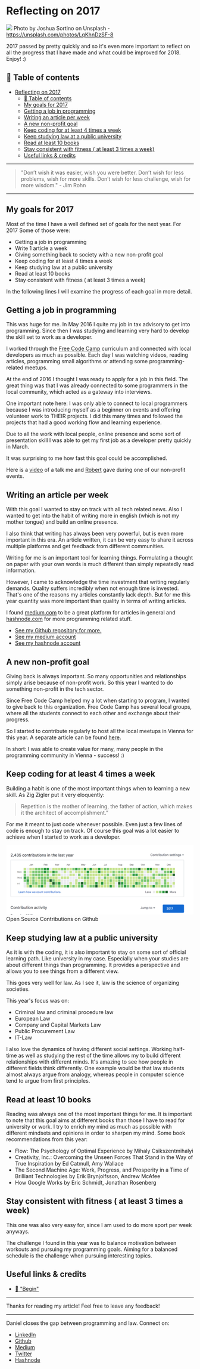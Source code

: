# Reflecting on 2017
[<img src="https://images.unsplash.com/photo-1488229297570-58520851e868?auto=format&fit=crop&w=1498&q=80">](
https://unsplash.com/photos/LqKhnDzSF-8)
Photo by Joshua Sortino on Unsplash - https://unsplash.com/photos/LqKhnDzSF-8

2017 passed by pretty quickly and so it's even more important to reflect on all the progress that I have made and what could be improved for 2018. 
Enjoy! :) 


## 📄 Table of contents
<!-- TOC -->

- [Reflecting on 2017](#reflecting-on-2017)
  - [📄 Table of contents](#📄-table-of-contents)
  - [My goals for 2017](#my-goals-for-2017)
  - [Getting a job in programming](#getting-a-job-in-programming)
  - [Writing an article per week](#writing-an-article-per-week)
  - [A new non-profit goal](#a-new-non-profit-goal)
  - [Keep coding for at least 4 times a week](#keep-coding-for-at-least-4-times-a-week)
  - [Keep studying law at a public university](#keep-studying-law-at-a-public-university)
  - [Read at least 10 books](#read-at-least-10-books)
  - [Stay consistent with fitness ( at least 3 times a week)](#stay-consistent-with-fitness--at-least-3-times-a-week)
  - [Useful links & credits](#useful-links--credits)

<!-- /TOC -->

---
>"Don’t wish it was easier, wish you were better. Don’t wish for less problems, wish for more skills. Don’t wish for less challenge, wish for more wisdom." - Jim Rohn
---

## My goals for 2017

Most of the time I have a well defined set of goals for the next year. For 2017 Some of those were: 
- Getting a job in programming
- Write 1 article a week
- Giving something back to society with a new non-profit goal
- Keep coding for at least 4 times a week
- Keep studying law at a public university
- Read at least 10 books
- Stay consistent with fitness ( at least 3 times a week)

In the following lines I will examine the progress of each goal in more detail.

## Getting a job in programming

This was huge for me. In May 2016 I quite my job in tax advisory to get into programming. Since then I was studying and learning very hard to develop the skill set to work as a developer. 

I worked through the [Free Code Camp](https://www.freecodecamp.org/) curriculum and connected with local developers as much as possible. Each day I was watching videos, reading articles, programming small algorithms or attending some programming-related meetups. 

At the end of 2016 I thought I was ready to apply for a job in this field. The great thing was that I was already connected to some programmers in the local community, which acted as a gateway into interviews. 

One important note here: I was only able to connect to local programmers because I was introducing myself as a beginner on events and offering volunteer work to THEIR projects. I did this many times and followed the projects that had a good working flow and learning experience. 

Due to all the work with local people, online presence and some sort of presentation skill I was able to get my first job as a developer pretty quickly in March. 

It was surprising to me how fast this goal could be accomplished. 

Here is a [video](https://pusher.com/sessions/meetup/freecodecamp-vienna/from-self-taught-programmer-to-job) of a talk me and [Robert](http://rob.ee/) gave during one of our non-profit events.

## Writing an article per week

With this goal I wanted to stay on track with all tech related news. Also I wanted to get into the habit of writing more in english (which is not my mother tongue) and build an online presence. 

I also think that writing has always been very powerful, but is even more important in this era. An article written, it can be very easy to share it across multiple platforms and get feedback from different communities. 

Writing for me is an important tool for learning things. Formulating a thought on paper with your own words is much different than simply repeatedly read information. 

However, I came to acknowledge the time investment that writing regularly demands. Quality suffers incredibly when not enough time is invested. That's one of the reasons my articles constantly lack depth. But for me this year quantity was more important than quality in terms of writing articles.

I found [medium.com](https://medium.com/@ddcreationstudi) to be a great platform for articles in general and [hashnode.com](https://hashnode.com/@DDCreationStudio) for more programming related stuff.

- [See my Github repository for more.](https://github.com/DDCreationStudios/Writing)
- [See my medium account](https://medium.com/@ddcreationstudi)
- [See my hashnode account](https://hashnode.com/@DDCreationStudio)

## A new non-profit goal

Giving back is always important. So many opportunities and relationships simply arise because of non-profit work. 
So this year I wanted to do something non-profit in the tech sector.

Since Free Code Camp helped my a lot when starting to program, I wanted to give back to this organization. Free Code Camp has several local groups, where all the students connect to each other and exchange about their progress.

So I started to contribute regularly to host all the local meetups in Vienna for this year. A separate article can be found [here](https://medium.com/@ddcreationstudi/reflecting-on-hosting-meetups-in-2017-5d28d1db074d).

In short: I was able to create value for many, many people in the programming community in Vienna - success! :) 

## Keep coding for at least 4 times a week

Building a habit is one of the most important things when to learning a new skill. As Zig Zigler put it very eloquently:

> Repetition is the mother of learning, the father of action, which makes it the architect of accomplishment.”

For me it meant to just code whenever possible. Even just a few lines of code is enough to stay on track. Of course this goal was a lot easier to achieve when I started to work as a developer. 

[![screenshot of github](../assets/REFLECT2017/screenshot.png)](https://github.com/DDCreationStudios) Open Source Contributions on Github

## Keep studying law at a public university

As it is with the coding, it is also important to stay on some sort of official learning path. Like university in my case. Especially when your studies are about different things than programming. It provides a perspective and allows you to see things from a different view. 

This goes very well for law. As I see it, law is the science of organizing societies. 

This year's focus was on:
- Criminal law and criminal procedure law
- European Law
- Company and Capital Markets Law
- Public Procurement Law
- IT-Law

I also love the dynamics of having different social settings. Working half-time as well as studying the rest of the time allows my to build different relationships with different minds. It's amazing to see how people in different fields think differently. One example would be that law students almost always argue from analogy, whereas people in computer science tend to argue from first principles. 






## Read at least 10 books 

Reading was always one of the most important things for me. It is important to note that this goal aims at different books than those I have to read for university or work. I try to enrich my mind as much as possible with different mindsets and opinions in order to sharpen my mind.
Some book recommendations from this year:
- Flow: The Psychology of Optimal Experience by Mihaly Csikszentmihalyi
- Creativity, Inc.: Overcoming the Unseen Forces That Stand in the Way of True Inspiration by Ed Catmull, Amy Wallace
- The Second Machine Age: Work, Progress, and Prosperity in a Time of Brilliant Technologies by Erik Brynjolfsson, Andrew McAfee
- How Google Works by Eric Schmidt, Jonathan Rosenberg

## Stay consistent with fitness ( at least 3 times a week)

This one was also very easy for, since I am used to do more sport per week anyways. 

The challenge I found in this year was to balance motivation between workouts and pursuing my programming goals. Aiming for a balanced schedule is the challenge when pursuing interesting topics.

 


## Useful links & credits
- [📄 "Begin"](afgafgadgads)

---

Thanks for reading my article! Feel free to leave any feedback! 

---

Daniel closes the gap between programming and law. Connect on:
- [LinkedIn](www.linkedin.com/in/createdd) 
- [Github](https://github.com/DDCreationStudios)
- [Medium](https://medium.com/@ddcreationstudi)
- [Twitter](https://twitter.com/DDCreationStudi)
- [Hashnode](https://hashnode.com/@DDCreationStudio)

<!-- Written by Daniel Deutsch (deudan1010@gmail.com) -->
